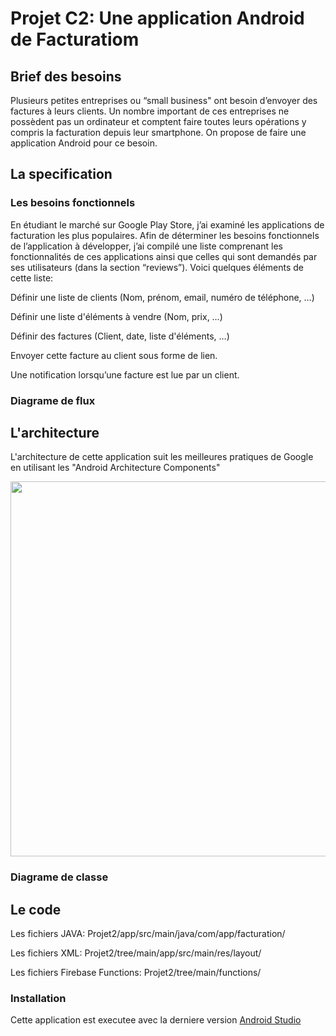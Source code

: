 # Projet C2: Une application Android de Facturatiom
## Brief des besoins
Plusieurs petites entreprises ou “small business" ont besoin d’envoyer des factures à leurs clients. Un nombre important de ces entreprises ne possèdent pas un ordinateur et comptent faire toutes leurs opérations y compris la facturation depuis leur smartphone. On propose de faire une application Android pour ce besoin. 

## La specification
### Les besoins fonctionnels
En étudiant le marché sur Google Play Store, j’ai examiné les applications de facturation les plus populaires. Afin de déterminer les besoins fonctionnels de l’application à développer, j’ai compilé une liste comprenant les fonctionnalités de ces applications ainsi que celles qui sont demandés par ses utilisateurs (dans la section “reviews”). Voici quelques éléments de cette liste:

Définir une liste de clients (Nom, prénom, email, numéro de téléphone, …)

Définir une liste d'éléments à vendre (Nom, prix, …) 

Définir des factures (Client, date, liste d'éléments, …)

Envoyer cette facture au client sous forme de lien.

Une notification lorsqu’une facture est lue par un client.

### Diagrame de flux


## L'architecture
L'architecture de cette application suit les meilleures pratiques de Google en utilisant les "Android Architecture Components"

<img src="https://user-images.githubusercontent.com/37004573/138803969-3393f98a-edf5-4db2-8947-3804e861a86f.png" width="600">




### Diagrame de classe



## Le code 
Les fichiers JAVA: Projet2/app/src/main/java/com/app/facturation/

Les fichiers XML: Projet2/tree/main/app/src/main/res/layout/

Les fichiers Firebase Functions: Projet2/tree/main/functions/

### Installation
Cette application est executee avec la derniere version [Android Studio](https://developer.android.com/studio?gclid=CjwKCAjwq9mLBhB2EiwAuYdMtdGPinbU7VPaguc4O06QQ0ppNTGzOD-LK0lcbTFO9f4HhV_MvfmVqRoCKvoQAvD_BwE&gclsrc=aw.ds)

